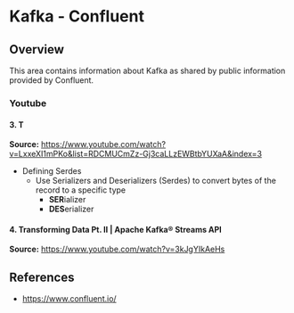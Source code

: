# Kafka - Confluent

## Overview

This area contains information about Kafka as shared by public information provided by Confluent.

### Youtube

#### 3. T

**Source:** <https://www.youtube.com/watch?v=LxxeXI1mPKo&list=RDCMUCmZz-Gj3caLLzEWBtbYUXaA&index=3>

- Defining Serdes
    - Use Serializers and Deserializers (Serdes) to convert bytes of the record to a specific type
        - **SER**ializer
        - **DES**erializer

#### 4. Transforming Data Pt. II | Apache Kafka® Streams API

**Source:** <https://www.youtube.com/watch?v=3kJgYIkAeHs>

## References

- <https://www.confluent.io/>
